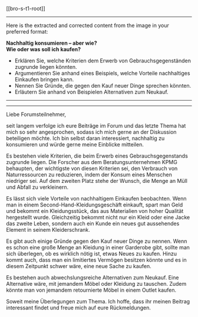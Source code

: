 [[bro-s-t1-root]]

---

Here is the extracted and corrected content from the image in your preferred format:

**Nachhaltig konsumieren – aber wie?  
Wie oder was soll ich kaufen?**

- Erklären Sie, welche Kriterien dem Erwerb von Gebrauchsgegenständen zugrunde liegen könnten.
- Argumentieren Sie anhand eines Beispiels, welche Vorteile nachhaltiges Einkaufen bringen kann.
- Nennen Sie Gründe, die gegen den Kauf neuer Dinge sprechen könnten.
- Erläutern Sie anhand von Beispielen Alternativen zum Neukauf.

---

---

Liebe Forumsteilnehmer,

seit langem verfolge ich eure Beiträge im Forum und das letzte Thema hat mich so sehr angesprochen, sodass ich mich gerne an der Diskussion beteiligen möchte. Ich bin selbst daran interessiert, nachhaltig zu konsumieren und würde gerne meine Einblicke mitteilen.

Es bestehen viele Kriterien, die beim Erwerb eines Gebrauchsgegenstands zugrunde liegen. Die Forscher aus dem Beratungsunternehmen KPMG behaupten, der wichtigste von diesen Kriterien sei, den Verbrauch von Naturressourcen zu reduzieren, indem der Konsum eines Menschen niedriger sei. Auf dem zweiten Platz stehe der Wunsch, die Menge an Müll und Abfall zu verkleinern.

Es lässt sich viele Vorteile von nachhaltigem Einkaufen beobachten. Wenn man in einem Second-Hand-Kleidungsgeschäft einkauft, spart man Geld und bekommt ein Kleidungsstück, das aus Materialien von hoher Qualität hergestellt wurde. Gleichzeitig bekommt nicht nur ein Kleid oder eine Jacke das zweite Leben, sondern auch ein Kunde ein neues gut aussehendes Element in seinem Kleiderschrank.

Es gibt auch einige Gründe gegen den Kauf neuer Dinge zu nennen. Wenn es schon eine große Menge an Kleidung in einer Garderobe gibt, sollte man sich überlegen, ob es wirklich nötig ist, etwas Neues zu kaufen. Hinzu kommt auch, dass man ein limitiertes Vermögen besitzen könnte und es in diesem Zeitpunkt schwer wäre, eine neue Sache zu kaufen.

Es bestehen auch abwechslungsreiche Alternativen zum Neukauf. Eine Alternative wäre, mit jemandem Möbel oder Kleidung zu tauschen. Zudem könnte man von jemandem retournierte Möbel in einem Outlet kaufen.

Soweit meine Überlegungen zum Thema. Ich hoffe, dass ihr meinen Beitrag interessant findet und freue mich auf eure Rückmeldungen.
